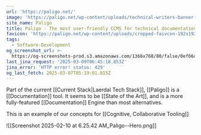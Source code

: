 ```yaml
---
url: 'https://paligo.net/'
image: 'https://paligo.net/wp-content/uploads/technical-writers-banner.png'
site_name: Paligo
title: Paligo - The most user-friendly CCMS for technical documentation
favicon: 'https://paligo.net/wp-content/uploads/cropped-faivcon-192x192.png'
tags:
  - Software-Development
og_screenshot_url: >-
  https://og-screenshots-prod.s3.amazonaws.com/1366x768/80/false/0ef66ca9981be009ba80bd055926012c2576e19ea9a2b1a67252d6a740634d02.jpeg
last_jina_request: '2025-03-09T06:45:18.853Z'
jina_error: 'HTTP error! status: 429'
og_last_fetch: 2025-03-07T05:19:01.815Z
---
```

Part of the current [[Current Stack|Laerdal Tech Stack]], [[Paligo]] is a [[Documentation]] tool. It seems to be [[State of the Art]], and is a more fully-featured [[Documentation]] Engine than most alternatives.

This is an example of our concepts for [[Cognitive, Collaborative Tooling]]

![[Screenshot 2025-02-10 at 6.25.42 AM_Paligo--Hero.png]]
